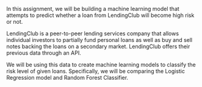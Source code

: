 

In this assignment, we will be building a machine learning model that attempts to predict whether a loan from LendingClub will become high risk or not. 

LendingClub is a peer-to-peer lending services company that allows individual investors to partially fund personal loans as well as buy and sell notes backing the loans on a secondary market. LendingClub offers their previous data through an API.

We will be using this data to create machine learning models to classify the risk level of given loans. Specifically, we will be comparing the Logistic Regression model and Random Forest Classifier.
